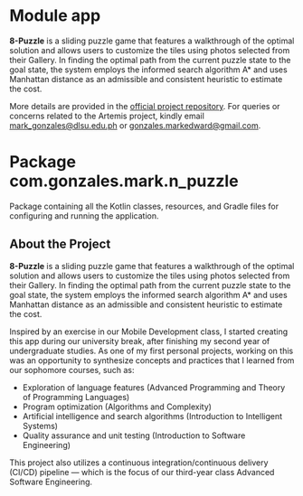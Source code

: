 # Module app

**8-Puzzle** is a sliding puzzle game that features a walkthrough of the optimal solution and allows users to customize the tiles using photos selected from their Gallery. In finding the optimal path from the current puzzle state to the goal state, the system employs the informed search algorithm A* and uses Manhattan distance as an admissible and consistent heuristic to estimate the cost. <br/>

More details are provided in the [official project repository](https://github.com/memgonzales/sliding-puzzle). For queries or concerns related to the Artemis project, kindly email [mark_gonzales@dlsu.edu.ph](mailto:mark_gonzales@dlsu.edu.ph) or [gonzales.markedward@gmail.com](mailto:gonzales.markedward@gmail.com).

# Package com.gonzales.mark.n_puzzle

Package containing all the Kotlin classes, resources, and Gradle files for configuring and running the application.

## About the Project

**8-Puzzle** is a sliding puzzle game that features a walkthrough of the optimal solution and allows users to customize the tiles using photos selected from their Gallery. In finding the optimal path from the current puzzle state to the goal state, the system employs the informed search algorithm A* and uses Manhattan distance as an admissible and consistent heuristic to estimate the cost.

Inspired by an exercise in our Mobile Development class, I started creating this app during our university break, after finishing my second year of undergraduate studies. As one of my first personal projects, working on this was an opportunity to synthesize concepts and practices that I learned from our sophomore courses, such as: <br/>

- Exploration of language features (Advanced Programming and Theory of Programming Languages)
- Program optimization (Algorithms and Complexity)
- Artificial intelligence and search algorithms (Introduction to Intelligent Systems)
- Quality assurance and unit testing (Introduction to Software Engineering) <br/>

This project also utilizes a continuous integration/continuous delivery (CI/CD) pipeline — which is the focus of our third-year class Advanced Software Engineering.


